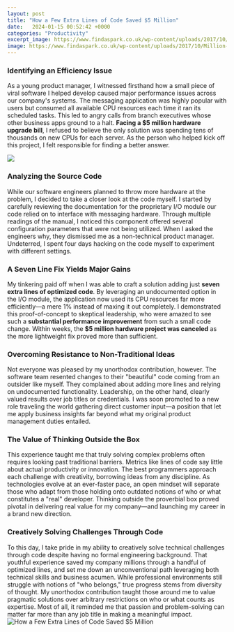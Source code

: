 ```yaml
---
layout: post
title: "How a Few Extra Lines of Code Saved $5 Million"
date:   2024-01-15 00:52:42 +0000
categories: "Productivity"
excerpt_image: https://www.findaspark.co.uk/wp-content/uploads/2017/10/Million-lines-of-code-infographic_vSocial-1024x564.png
image: https://www.findaspark.co.uk/wp-content/uploads/2017/10/Million-lines-of-code-infographic_vSocial-1024x564.png
---
```


### Identifying an Efficiency Issue
As a young product manager, I witnessed firsthand how a small piece of viral software I helped develop caused major performance issues across our company's systems. The messaging application was highly popular with users but consumed all available CPU resources each time it ran its scheduled tasks. This led to angry calls from branch executives whose other business apps ground to a halt. **Facing a $5 million hardware upgrade bill**, I refused to believe the only solution was spending tens of thousands on new CPUs for each server. As the person who helped kick off this project, I felt responsible for finding a better answer.

![](http://www.visualcapitalist.com/wp-content/uploads/2017/02/code-share.png)
### Analyzing the Source Code 
While our software engineers planned to throw more hardware at the problem, I decided to take a closer look at the code myself. I started by carefully reviewing the documentation for the proprietary I/O module our code relied on to interface with messaging hardware. Through multiple readings of the manual, I noticed this component offered several configuration parameters that were not being utilized. When I asked the engineers why, they dismissed me as a non-technical product manager. Undeterred, I spent four days hacking on the code myself to experiment with different settings.
### A Seven Line Fix Yields Major Gains
My tinkering paid off when I was able to craft a solution adding just **seven extra lines of optimized code**. By leveraging an undocumented option in the I/O module, the application now used its CPU resources far more efficiently—a mere 1% instead of maxing it out completely. I demonstrated this proof-of-concept to skeptical leadership, who were amazed to see such a **substantial performance improvement** from such a small code change. Within weeks, the **$5 million hardware project was canceled** as the more lightweight fix proved more than sufficient.
### Overcoming Resistance to Non-Traditional Ideas
Not everyone was pleased by my unorthodox contribution, however. The software team resented changes to their "beautiful" code coming from an outsider like myself. They complained about adding more lines and relying on undocumented functionality. Leadership, on the other hand, clearly valued results over job titles or credentials. I was soon promoted to a new role traveling the world gathering direct customer input—a position that let me apply business insights far beyond what my original product management duties entailed. 
### The Value of Thinking Outside the Box
This experience taught me that truly solving complex problems often requires looking past traditional barriers. Metrics like lines of code say little about actual productivity or innovation. The best programmers approach each challenge with creativity, borrowing ideas from any discipline. As technologies evolve at an ever-faster pace, an open mindset will separate those who adapt from those holding onto outdated notions of who or what constitutes a "real" developer. Thinking outside the proverbial box proved pivotal in delivering real value for my company—and launching my career in a brand new direction.
### Creatively Solving Challenges Through Code
To this day, I take pride in my ability to creatively solve technical challenges through code despite having no formal engineering background. That youthful experience saved my company millions through a handful of optimized lines, and set me down an unconventional path leveraging both technical skills and business acumen. While professional environments still struggle with notions of "who belongs," true progress stems from diversity of thought. My unorthodox contribution taught those around me to value pragmatic solutions over arbitrary restrictions on who or what counts as expertise. Most of all, it reminded me that passion and problem-solving can matter far more than any job title in making a meaningful impact.
 ![How a Few Extra Lines of Code Saved $5 Million](https://www.findaspark.co.uk/wp-content/uploads/2017/10/Million-lines-of-code-infographic_vSocial-1024x564.png)